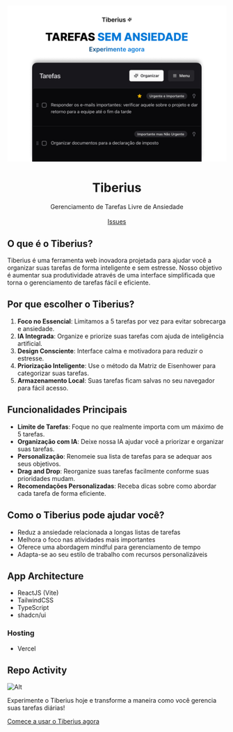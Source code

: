 ![hero](/public/demo.jpg)

<p align="center">
	<h1 align="center"><b>Tiberius</b></h1>
<p align="center">
    Gerenciamento de Tarefas Livre de Ansiedade
    <br />
    <br />
    <a href="https://github.com/gpaiva00/tiberius-v2/issues">Issues</a>
  </p>
</p>

## O que é o Tiberius?

Tiberius é uma ferramenta web inovadora projetada para ajudar você a organizar suas tarefas de forma inteligente e sem estresse. Nosso objetivo é aumentar sua produtividade através de uma interface simplificada que torna o gerenciamento de tarefas fácil e eficiente.

## Por que escolher o Tiberius?

1. **Foco no Essencial**: Limitamos a 5 tarefas por vez para evitar sobrecarga e ansiedade.
2. **IA Integrada**: Organize e priorize suas tarefas com ajuda de inteligência artificial.
3. **Design Consciente**: Interface calma e motivadora para reduzir o estresse.
4. **Priorização Inteligente**: Use o método da Matriz de Eisenhower para categorizar suas tarefas.
5. **Armazenamento Local**: Suas tarefas ficam salvas no seu navegador para fácil acesso.

## Funcionalidades Principais

- **Limite de Tarefas**: Foque no que realmente importa com um máximo de 5 tarefas.
- **Organização com IA**: Deixe nossa IA ajudar você a priorizar e organizar suas tarefas.
- **Personalização**: Renomeie sua lista de tarefas para se adequar aos seus objetivos.
- **Drag and Drop**: Reorganize suas tarefas facilmente conforme suas prioridades mudam.
- **Recomendações Personalizadas**: Receba dicas sobre como abordar cada tarefa de forma eficiente.

## Como o Tiberius pode ajudar você?

- Reduz a ansiedade relacionada a longas listas de tarefas
- Melhora o foco nas atividades mais importantes
- Oferece uma abordagem mindful para gerenciamento de tempo
- Adapta-se ao seu estilo de trabalho com recursos personalizáveis

## App Architecture

- ReactJS (Vite)
- TailwindCSS
- TypeScript
- shadcn/ui

### Hosting

- Vercel

## Repo Activity

![Alt](https://repobeats.axiom.co/api/embed/4f3e27c576abef1db76134c1f6739ef3810c3c85.svg 'Repobeats analytics image')

Experimente o Tiberius hoje e transforme a maneira como você gerencia suas tarefas diárias!

[Comece a usar o Tiberius agora](https://mytiberius.vercel.app)
